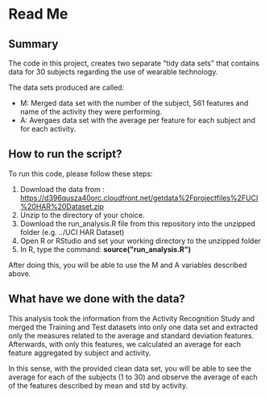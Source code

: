 # Read Me

## Summary

The code in this project, creates two separate "tidy data sets" that contains data for 30 subjects regarding the use of wearable technology.

The data sets produced are called:
- M: Merged data set with the number of the subject, 561 features and name of the activity they were performing.
- A: Avergaes data set with the average per feature for each subject and for each activity.

## How to run the script?

To run this code, please follow these steps:

1. Download the data from : https://d396qusza40orc.cloudfront.net/getdata%2Fprojectfiles%2FUCI%20HAR%20Dataset.zip 
2. Unzip to the directory of your choice.
3. Download the run_analysis.R file from this repository into the unzipped folder (e.g. ../UCI HAR Dataset)
4. Open R or RStudio and set your working directory to the unzipped folder
5. In R, type the command: <b>source("run_analysis.R")</b>

After doing this, you will be able to use the M and A variables described above.

## What have we done with the data?

This analysis took the information from the Activity Recognition Study and merged the Training and Test datasets into only one data set and extracted only the measures related to the average and standard deviation features. Afterwards, with only this features, we calculated an average for each feature aggregated by subject and activity.

In this sense, with the provided clean data set, you will be able to see the average for each of the subjects (1 to 30) and observe the average of each of the features described by mean and std by activity.

